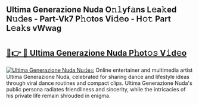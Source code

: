 ## Ultima Generazione Nuda O𝚗𝚕yf𝚊ns L𝚎a𝚔ed N𝚞𝚍es - Part-Vk7 P𝚑𝚘tos Vi𝚍𝚎o - H𝚘𝚝 Part L𝚎a𝚔s vWwag

# <h2><a href="http://kf5c5ht.oniu.top/?m=Ultima+Generazione+Nuda">🔗👉 🔴 Ultima Generazione Nuda P𝚑ot𝚘𝚜 V𝚒d𝚎o</a></h2>

[![Ultima Generazione Nuda Nu𝚍e𝚜](https://i.imgur.com/0qMVB7G.gif)](http://kf5c5ht.oniu.top/?m=Ultima+Generazione+Nuda)
Online entertainer and multimedia artist Ultima Generazione Nuda, celebrated for sharing dance and lifestyle ideas through viral dance routines and compact clips. Ultima Generazione Nuda's public persona radiates friendliness and sincerity, while the intricacies of his private life remain shrouded in enigma.  
